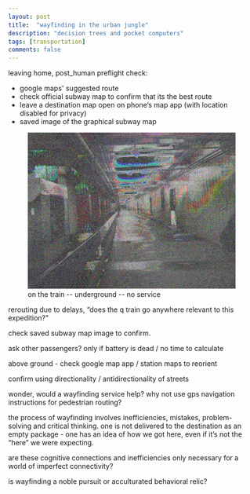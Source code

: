 ```yaml
---
layout: post
title:  "wayfinding in the urban jungle"
description: "decision trees and pocket computers"
tags: [transportation]
comments: false
---
```


leaving home, post_human preflight check:

* google maps' suggested route
* check official subway map to confirm that its the best route
* leave a destination map open on phone’s map app (with location disabled for privacy)
* saved image of the graphical subway map

<figure>
	<img src="/images/posts/orange_parkdtc_0_notch_reverb.png" alt="">
	<figcaption>on the train -- underground -- no service</figcaption>
</figure>

rerouting due to delays, “does the q train go anywhere relevant to this expedition?"

check saved subway map image to confirm.

ask other passengers? only if battery is dead / no time to calculate

above ground - check google map app / station maps to reorient

confirm using directionality / antidirectionality of streets

wonder, would a wayfinding service help? why not use gps navigation instructions for pedestrian routing?

the process of wayfinding involves inefficiencies, mistakes, problem-solving and critical thinking. one is not delivered to the destination as an empty package - one has an idea of how we got here, even if it’s not the “here” we were expecting.

are these cognitive connections and inefficiencies only necessary for a world of imperfect connectivity?

is wayfinding a noble pursuit or acculturated behavioral relic?